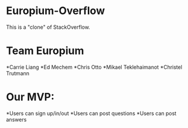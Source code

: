 # Europium-Overflow
This is a "clone" of StackOverflow.

# Team Europium
*Carrie Liang
*Ed Mechem
*Chris Otto
*Mikael Teklehaimanot
*Christel Trutmann

# Our MVP:
*Users can sign up/in/out
*Users can post questions
*Users can post answers
